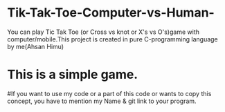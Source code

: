 # Tik-Tak-Toe-Computer-vs-Human-
You can play Tic Tak Toe (or Cross vs knot or X's vs O's)game with computer/mobile.This project is created in pure C-programming language by me(Ahsan Himu) 
# This is a simple game.
#If you want to use my code or a part of this code or wants to copy this concept, you have to mention my Name & git link to your program. 

